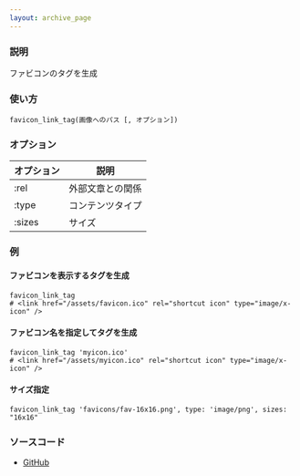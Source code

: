 ```yaml
---
layout: archive_page
---
```

### 説明
ファビコンのタグを生成

### 使い方
    favicon_link_tag(画像へのパス [, オプション])

### オプション

オプション  | 説明
-------|----------------
:rel   | 外部文章との関係
:type  | コンテンツタイプ
:sizes | サイズ

### 例
#### ファビコンを表示するタグを生成
    favicon_link_tag
    # <link href="/assets/favicon.ico" rel="shortcut icon" type="image/x-icon" />

#### ファビコン名を指定してタグを生成
    favicon_link_tag 'myicon.ico'
    # <link href="/assets/myicon.ico" rel="shortcut icon" type="image/x-icon" />

#### サイズ指定
    favicon_link_tag 'favicons/fav-16x16.png', type: 'image/png', sizes: "16x16"

### ソースコード
* [GitHub](https://github.com/rails/rails/blob/ac30e389ecfa0e26e3d44c1eda8488ddf63b3ecc/actionview/lib/action_view/helpers/asset_tag_helper.rb#L226)
